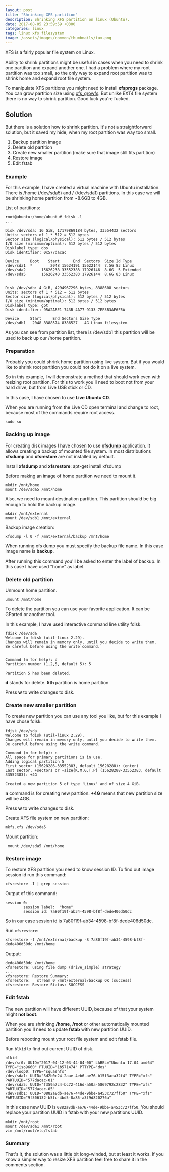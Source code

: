 ```yaml
---
layout: post
title: "Shrinking XFS partition"
description: Shrinking XFS partition on linux (Ubuntu).
date: 2017-08-05 23:59:59 +0300
categories: linux
tags: linux xfs filesystem
image: /assets/images/common/thumbnails/tux.png
---
```


XFS is a fairly popular file system on Linux.

Ability to shrink partitions might be useful in cases when you need to shrink one partition
and expand another one.
I had a problem where my root partition was too small, so the only way to expand root partition
was to shrink home and expand root file system.

To manipulate XFS partitions you might need to install **xfsprogs** package. You can grow partition size
using [xfs_growfs](https://access.redhat.com/documentation/en-US/Red_Hat_Enterprise_Linux/6/html/Storage_Administration_Guide/xfsgrow.html).
But unlike EXT4 file system there is no way to shrink partition. Good luck you're fucked.

## Solution

But there is a solution how to shrink partition. It's not a straightforward solution,
but it saved my hide, when my root partition was way too small.

1. Backup partition image
2. Delete old partition
3. Create new smaller partition (make sure that image still fits partition)
4. Restore image
5. Edit fstab

### Example

For this example, I have created a virtual machine with Ubuntu installation.
There is /home (/dev/sda5) and / (/dev/sda1) partitions. In this case we will be shrinking home
partition from ~8.6GB to 4GB.

List of partitions:

    root@ubuntu:/home/ubuntu# fdisk -l
    ...

    Disk /dev/sda: 16 GiB, 17179869184 bytes, 33554432 sectors
    Units: sectors of 1 * 512 = 512 bytes
    Sector size (logical/physical): 512 bytes / 512 bytes
    I/O size (minimum/optimal): 512 bytes / 512 bytes
    Disklabel type: dos
    Disk identifier: 0x577dacac

    Device     Boot    Start      End  Sectors  Size Id Type
    /dev/sda1  *        2048 15624191 15622144  7.5G 83 Linux
    /dev/sda2       15626238 33552383 17926146  8.6G  5 Extended
    /dev/sda5       15626240 33552383 17926144  8.6G 83 Linux


    Disk /dev/sdb: 4 GiB, 4294967296 bytes, 8388608 sectors
    Units: sectors of 1 * 512 = 512 bytes
    Sector size (logical/physical): 512 bytes / 512 bytes
    I/O size (minimum/optimal): 512 bytes / 512 bytes
    Disklabel type: gpt
    Disk identifier: 95A2ABE1-743B-4A77-9133-7EF3B3AF6F5A

    Device     Start     End Sectors Size Type
    /dev/sdb1   2048 8388574 8386527   4G Linux filesystem

As you can see from partition list, there is /dev/sdb1 this partition will be used
to back up our /home partition.

### Preparation

Probably you could shrink home partition using live system.
But if you would like to shrink root partition you could not do it on a live system.

So in this example, I will demonstrate a method that should work even with resizing root partition.
For this to work you'll need to boot not from your hard drive, but from Live USB stick or CD.

In this case, I have chosen to use **Live Ubuntu CD**.

When you are running from the Live CD open terminal and change to root, because most
of the commands require root access.

    sudo su

### Backing up image

For creating disk images I have chosen to use [**xfsdump**](https://access.redhat.com/documentation/en-US/Red_Hat_Enterprise_Linux/7/html/Storage_Administration_Guide/xfsbackuprestore.html) application. It allows
creating a backup of mounted file system. In most distributions **xfsdump** and
**xfsrestore** are not installed by default.

Install **xfsdump** and **xfsrestore**:
apt-get install xfsdump

Before making an image of home partition we need to mount it.

    mkdir /mnt/home
    mount /dev/sda5 /mnt/home

Also, we need to mount destination partition. This partition should be big enough
to hold the backup image.

    mkdir /mnt/external
    mount /dev/sdb1 /mnt/external

Backup image creation:

    xfsdump -l 0 -f /mnt/external/backup /mnt/home

When running xfs dump you must specify the backup file name. In this case image name is
**backup**.

After running this command you'll be asked to enter the label of backup. In this case
I have used "home" as label.

### Delete old partition

Unmount home partition.

    umount /mnt/home

To delete the partition you can use your favorite application. It can be GParted or
another tool.

In this example, I have used interactive command line utility fdisk.

    fdisk /dev/sda
    Welcome to fdisk (util-linux 2.29).
    Changes will remain in memory only, until you decide to write them.
    Be careful before using the write command.


    Command (m for help): d
    Partition number (1,2,5, default 5): 5

    Partition 5 has been deleted.

**d** stands for delete. **5th** partition is home partition

Press **w** to write changes to disk.

### Create new smaller partition

To create new partition you can use any tool you like, but for this example I have
chose fdisk.

    fdisk /dev/sda
    Welcome to fdisk (util-linux 2.29).
    Changes will remain in memory only, until you decide to write them.
    Be careful before using the write command.

    Command (m for help): n
    All space for primary partitions is in use.
    Adding logical partition 5
    First sector (15628286-33552383, default 15628288): (enter)
    Last sector, +sectors or +size{K,M,G,T,P} (15628288-33552383, default 33552383): +4G

    Created a new partition 5 of type 'Linux' and of size 4 GiB.

**n** command is for creating new partition. **+4G** means that new partition size will be 4GB.

Press **w** to write changes to disk.

Create XFS file system on new partition:

    mkfs.xfs /dev/sda5

Mount partition:

     mount /dev/sda5 /mnt/home

### Restore image

To restore XFS partition you need to know session ID. To find out image session id
run this command:

    xfsrestore -I | grep session

Output of this command:

    session 0:
    		session label:	"home"
    		session id:	7a80f19f-ab34-4598-bf8f-dede406d50dc

So in our case session id is 7a80f19f-ab34-4598-bf8f-dede406d50dc.

Run `xfsrestore`:

    xfsrestore -f /mnt/external/backup -S 7a80f19f-ab34-4598-bf8f-dede406d50dc /mnt/home

Output:

    dede406d50dc /mnt/home
    xfsrestore: using file dump (drive_simple) strategy
    ...
    xfsrestore: Restore Summary:
    xfsrestore:   stream 0 /mnt/external/backup OK (success)
    xfsrestore: Restore Status: SUCCESS

### Edit fstab

The new partition will have different UUID, because of that your system might **not boot**.

When you are shrinking **/home**, **/root** or other automatically mounted partition
you'll need to update **fstab** with new partition UUID.

Before rebooting mount your root file system and edit fstab file.

Run `blkid` to find out current UUID of disk.

    blkid
    /dev/sr0: UUID="2017-04-12-03-44-04-00" LABEL="Ubuntu 17.04 amd64" TYPE="iso9660" PTUUID="1b571474" PTTYPE="dos"
    /dev/loop0: TYPE="squashfs"
    /dev/sda1: UUID="3d2b0c24-2aae-4eb6-ae76-b15f3aca32f4" TYPE="xfs" PARTUUID="577dacac-01"
    /dev/sda5: UUID="f359a7c4-bc72-416d-a50a-5869792c2832" TYPE="xfs" PARTUUID="577dacac-05"
    /dev/sdb1: UUID="0882a8db-ae76-44de-9bbe-a453c727ff50" TYPE="xfs" PARTUUID="9f306132-b5fc-4bd5-8a85-a3f9d820276a"

In this case new UUID is `0882a8db-ae76-44de-9bbe-a453c727ff50`. You should replace
your partition UUID in fstab with your new partitions UUID.

    mkdir /mnt/root
    mount /dev/sda1 /mnt/root
    vim /mnt/root/etc/fstab

### Summary

That's it, the solution was a little bit long-winded, but at least it works.
If you know a simpler way to resize XFS partition feel free to share it in the
comments section.
